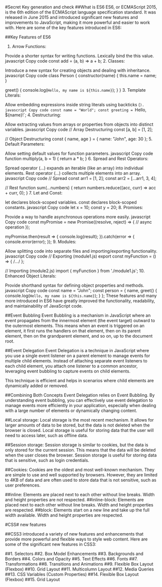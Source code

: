 #Secret Key generation and check
##What is ES6
ES6, or ECMAScript 2015, is the 6th edition of the ECMAScript language specification standard. It was released in June 2015 and introduced significant new features and improvements to JavaScript, making it more powerful and easier to work with. Here are some of the key features introduced in ES6:

##Key Features of ES6
1. Arrow Functions:

Provide a shorter syntax for writing functions.
Lexically bind the this value.
javascript
Copy code
const add = (a, b) => a + b;
2. Classes:

Introduce a new syntax for creating objects and dealing with inheritance.
javascript
Copy code
class Person {
  constructor(name) {
    this.name = name;
  }
  
  greet() {
    console.log(`Hello, my name is ${this.name}`);
  }
}
3. Template Literals:

Allow embedding expressions inside string literals using backticks (`).
javascript
Copy code
const name = "World";
const greeting = `Hello, ${name}!`;
4. Destructuring:

Allow extracting values from arrays or properties from objects into distinct variables.
javascript
Copy code
// Array Destructuring
const [a, b] = [1, 2];

// Object Destructuring
const { name, age } = { name: "John", age: 30 };
5. Default Parameters:

Allow setting default values for function parameters.
javascript
Copy code
function multiply(a, b = 1) {
  return a * b;
}
6. Spread and Rest Operators:

Spread operator (...) expands an iterable (like an array) into individual elements.
Rest operator (...) collects multiple elements into an array.
javascript
Copy code
// Spread
const arr1 = [1, 2];
const arr2 = [...arr1, 3, 4];

// Rest
function sum(...numbers) {
  return numbers.reduce((acc, curr) => acc + curr, 0);
}
7. Let and Const:

let declares block-scoped variables.
const declares block-scoped constants.
javascript
Copy code
let x = 10;
const y = 20;
8. Promises:

Provide a way to handle asynchronous operations more easily.
javascript
Copy code
const myPromise = new Promise((resolve, reject) => {
  // async operation
});

myPromise.then(result => {
  console.log(result);
}).catch(error => {
  console.error(error);
});
9. Modules:

Allow splitting code into separate files and importing/exporting functionality.
javascript
Copy code
// Exporting (module1.js)
export const myFunction = () => { /*...*/ };

// Importing (module2.js)
import { myFunction } from './module1.js';
10. Enhanced Object Literals:

Provide shorthand syntax for defining object properties and methods.
javascript
Copy code
const name = "John";
const person = {
  name,
  greet() {
    console.log(`Hello, my name is ${this.name}`);
  }
};
These features and many more introduced in ES6 have greatly improved the functionality, readability, and maintainability of JavaScript code.

##Event Bubbling
Event Bubbling is a mechanism in JavaScript where an event propagates from the innermost element (the event target) outward to the outermost elements. This means when an event is triggered on an element, it first runs the handlers on that element, then on its parent element, then on the grandparent element, and so on, up to the document root.

##Event Delegation
Event Delegation is a technique in JavaScript where you use a single event listener on a parent element to manage events for multiple child elements. Instead of attaching separate event listeners to each child element, you attach one listener to a common ancestor, leveraging event bubbling to capture events on child elements.

This technique is efficient and helps in scenarios where child elements are dynamically added or removed.

##Combining Both Concepts
Event Delegation relies on Event Bubbling. By understanding event bubbling, you can effectively use event delegation to manage events more efficiently in your application, especially when dealing with a large number of elements or dynamically changing content.

##Local storage:
Local storage is the most recent mechanism. It allows for larger amounts of data to be stored, but the data is not deleted when the browser is closed. Local storage is useful for storing data that the user will need to access later, such as offline data.

##Session storage:
Session storage is similar to cookies, but the data is only stored for the current session. This means that the data will be deleted when the user closes the browser. Session storage is useful for storing data that is sensitive, such as login credentials.

##Cookies:
Cookies are the oldest and most well-known mechanism. They are simple to use and well supported by browsers. However, they are limited to 4KB of data and are often used to store data that is not sensitive, such as user preferences.

##inline: Elements are placed next to each other without line breaks. Width and height properties are not respected.
##inline-block: Elements are placed next to each other without line breaks. Width and height properties are respected.
##block: Elements start on a new line and take up the full width available. Width and height properties are respected.

#CSS# new features

##CSS3 introduced a variety of new features and enhancements that provide more powerful and flexible ways to style web content. Here are some of the significant new features in CSS3:

##1. Selectors
##2. Box Model Enhancements
##3. Backgrounds and Borders
##4. Colors and Opacity
##5. Text Effects
##6. Fonts
##7. Transformations
##8. Transitions and Animations
##9. Flexible Box Layout (Flexbox)
##10. Grid Layout
##11. Multicolumn Layout
##12. Media Queries
##13. CSS Variables (Custom Properties)
##14. Flexible Box Layout (Flexbox)
##15. Grid Layout